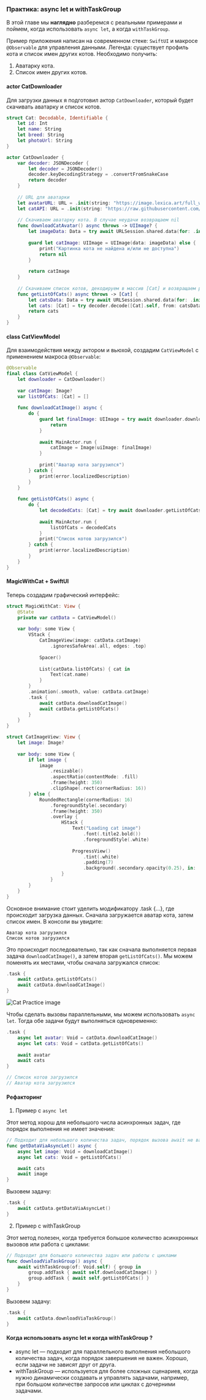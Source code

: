### Практика: async let и withTaskGroup

В этой главе мы **наглядно** разберемся с реальными примерами и поймем, когда использовать `async let`, а когда `withTaskGroup`.

Пример приложения написан на современном стеке: `SwiftUI` и макросе `@Observable` для управления данными. Легенда: существует профиль кота и список имен других котов.
Необходимо получить:

1. Аватарку кота.
2. Список имен других котов.

#### actor CatDownloader

Для загрузки данных я подготовил актор `CatDownloader`, который будет скачивать аватарку и список котов.

```swift
struct Cat: Decodable, Identifiable {
	let id: Int
	let name: String
	let breed: String
	let photoUrl: String
}

actor CatDownloader {
	var decoder: JSONDecoder {
		let decoder = JSONDecoder()
		decoder.keyDecodingStrategy = .convertFromSnakeCase
		return decoder
	}
	
	// URL для аватарки
	let avatarURL: URL = .init(string: "https://image.lexica.art/full_webp/4f696c7b-f280-43ce-80f0-dd211c7f553")!
	let catAPI: URL = .init(string: "https://raw.githubusercontent.com/Proekt-SwiftUI/sc-book/refs/heads/main/practice_data/cat_api.json")!
	
	// Скачиваем аватарку кота. В случае неудачи возвращаем nil
	func downloadCatAvatar() async throws -> UIImage? {
		let imageData: Data = try await URLSession.shared.data(for: .init(url: avatarURL)).0
		
		guard let catImage: UIImage = UIImage(data: imageData) else {
			print("Картинка кота не найдена и/или не доступна")
			return nil
		}
		
		return catImage
	}
	
	// Скачиваем список котов, декодируем в массив [Cat] и возвращаем результат
	func getListOfCats() async throws -> [Cat] {
		let catsData: Data = try await URLSession.shared.data(for: .init(url: catAPI)).0
		let cats: [Cat] = try decoder.decode([Cat].self, from: catsData)
		return cats
	}
}
```

#### class CatViewModel

Для взаимодействия между актором и вьюхой, создадим `CatViewModel` с применением макроса `@Observable`:

```swift
@Observable
final class CatViewModel {
	let downloader = CatDownloader()
	
	var catImage: Image?
	var listOfCats: [Cat] = []
	
	func downloadCatImage() async {
		do {
			guard let finalImage: UIImage = try await downloader.downloadCatAvatar() else {
				return
			}
			
			await MainActor.run {
				catImage = Image(uiImage: finalImage)
			}
			
			print("Аватар кота загрузился")
		} catch {
			print(error.localizedDescription)
		}
	}
	
	func getListOfCats() async {
		do {
			let decodedCats: [Cat] = try await downloader.getListOfCats()
			
			await MainActor.run {
				listOfCats = decodedCats
			}
			print("Список котов загрузился")
		} catch {
			print(error.localizedDescription)
		}
	}
}
```

#### MagicWithCat + SwiftUI

Теперь создадим графический интерфейс:

```swift
struct MagicWithCat: View {
	@State
	private var catData = CatViewModel()
	
	var body: some View {
		VStack {
			CatImageView(image: catData.catImage)
				.ignoresSafeArea(.all, edges: .top)
			
			Spacer()
			
			List(catData.listOfCats) { cat in
				Text(cat.name)
			}
		}
		.animation(.smooth, value: catData.catImage)
		.task {
			await catData.downloadCatImage()
			await catData.getListOfCats()
		}
	}
}

struct CatImageView: View {
	let image: Image?
	
	var body: some View {
		if let image {
			image
				.resizable()
				.aspectRatio(contentMode: .fill)
				.frame(height: 350)
				.clipShape(.rect(cornerRadius: 16))
		} else {
			RoundedRectangle(cornerRadius: 16)
				.foregroundStyle(.secondary)
				.frame(height: 350)
				.overlay {
					HStack {
						Text("Loading cat image")
							.font(.title2.bold())
							.foregroundStyle(.white)
						
						ProgressView()
							.tint(.white)
							.padding(7)
							.background(.secondary.opacity(0.25), in: .circle)
					}
				}
		}
	}
}
```

Основное внимание стоит уделить модификатору .task {…}, где происходит загрузка данных. Сначала загружается аватар кота, затем список имен. В консоли вы увидите:

```text
Аватар кота загрузился
Список котов загрузился
```
Это происходит последовательно, так как сначала выполняется первая задача `downloadCatImage()`, а затем вторая `getListOfCats()`. Мы можем поменять их местами, чтобы сначала загружался список:

```swift
.task {
    await catData.getListOfCats()
    await catData.downloadCatImage()
}
```

![Cat Practice image](images/practice_cat.png)

Чтобы сделать вызовы параллельными, мы можем использовать `async let`. Тогда обе задачи будут выполняться одновременно:

```swift
.task {
    async let avatar: Void = catData.downloadCatImage()
    async let cats: Void = catData.getListOfCats()
    
    await avatar
    await cats
}

// Список котов загрузился
// Аватар кота загрузился
```

#### Рефакторинг

1. Пример с `async let`

Этот метод хорош для небольшого числа асинхронных задач, где порядок выполнения не имеет значения:

```swift
// Подходит для небольшого количества задач, порядок вызова await не важен
func getDataViaAsyncLet() async {
    async let image: Void = downloadCatImage()
    async let cats: Void = getListOfCats()

    await cats
    await image
}
```

Вызовем задачу:

```swift
.task {
    await catData.getDataViaAsyncLet()
}
```

2.	Пример с withTaskGroup

Этот метод полезен, когда требуется большое количество асинхронных вызовов или работа с циклами:

```swift
// Подходит для большого количества задач или работы с циклами
func downloadViaTaskGroup() async {
    await withTaskGroup(of: Void.self) { group in
        group.addTask { await self.downloadCatImage() }
        group.addTask { await self.getListOfCats() }
    }
}
```

Вызовем задачу:

```swift
.task {
    await catData.downloadViaTaskGroup()
}
```

#### Когда использовать async let и когда withTaskGroup ?

- async let — подходит для параллельного выполнения небольшого количества задач, когда порядок завершения не важен. Хорошо, если задачи не зависят друг от друга.
- withTaskGroup — используется для более сложных сценариев, когда нужно динамически создавать и управлять задачами, например, при большом количестве запросов или циклах с дочерними задачами.
